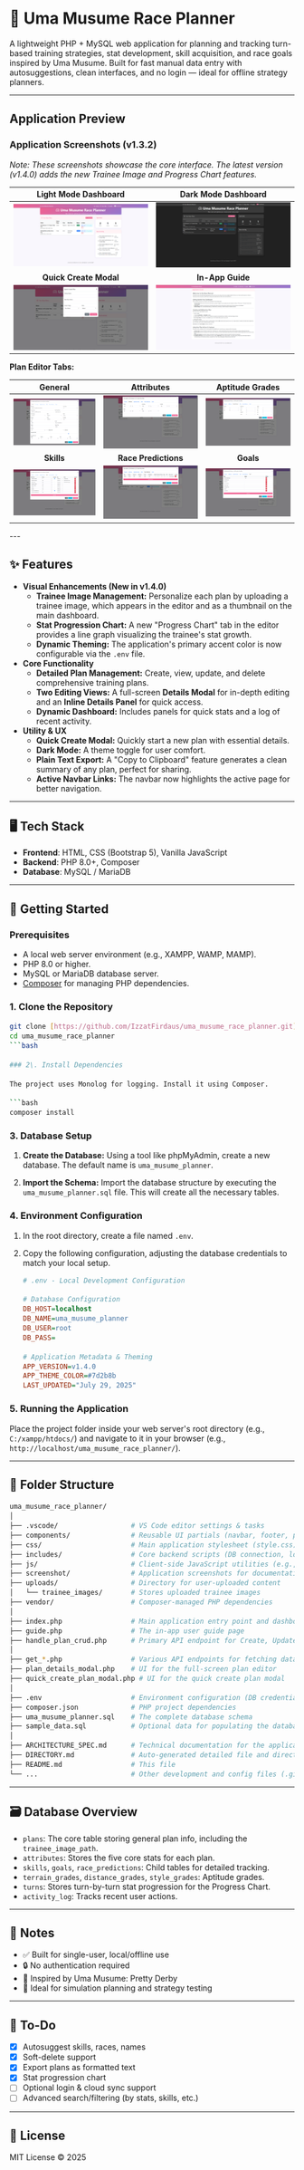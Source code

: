 # 🐎 Uma Musume Race Planner

A lightweight PHP + MySQL web application for planning and tracking turn-based training strategies, stat development, skill acquisition, and race goals inspired by Uma Musume. Built for fast manual data entry with autosuggestions, clean interfaces, and no login — ideal for offline strategy planners.

---

## Application Preview

### Application Screenshots (v1.3.2)

_Note: These screenshots showcase the core interface. The latest version (v1.4.0) adds the new Trainee Image and Progress Chart features._

|             Light Mode Dashboard             |                     Dark Mode Dashboard                      |
| :------------------------------------------: | :----------------------------------------------------------: |
|     ![Homepage](screenshot/Homepage.png)     | ![Dark Mode Homepage](screenshot/Dark%20Mode%20Homepage.png) |
|            **Quick Create Modal**            |                       **In-App Guide**                       |
| ![Create Plan](screenshot/Create%20Plan.png) |             ![Guide Page](screenshot/Guide.png)              |

**Plan Editor Tabs:**

|                              General                               |                                       Attributes                                       |                                   Aptitude Grades                                    |
| :----------------------------------------------------------------: | :------------------------------------------------------------------------------------: | :----------------------------------------------------------------------------------: |
| ![Plan Editor - General](screenshot/001_GENERAL%20Edit%20Plan.png) |        ![Plan Editor - Attributes](screenshot/002_ATTRIBUTES%20Edit%20Plan.png)        | ![Plan Editor - Aptitude Grades](screenshot/003_APTITUDE%20GRADES%20Edit%20Plan.png) |
|                             **Skills**                             |                                  **Race Predictions**                                  |                                      **Goals**                                       |
|  ![Plan Editor - Skills](screenshot/004_SKILLS%20Edit%20Plan.png)  | ![Plan Editor - Race Predictions](screenshot/005_RACE%20PREDICTIONS%20Edit%20Plan.png) |            ![Plan Editor - Goals](screenshot/006_GOALS%20Edit%20Plan.png)            |

</details>
---

## ✨ Features

- **Visual Enhancements (New in v1.4.0)**
  - **Trainee Image Management:** Personalize each plan by uploading a trainee image, which appears in the editor and as a thumbnail on the main dashboard.
  - **Stat Progression Chart:** A new "Progress Chart" tab in the editor provides a line graph visualizing the trainee's stat growth.
  - **Dynamic Theming:** The application's primary accent color is now configurable via the `.env` file.
- **Core Functionality**
  - **Detailed Plan Management:** Create, view, update, and delete comprehensive training plans.
  - **Two Editing Views:** A full-screen **Details Modal** for in-depth editing and an **Inline Details Panel** for quick access.
  - **Dynamic Dashboard:** Includes panels for quick stats and a log of recent activity.
- **Utility & UX**
  - **Quick Create Modal:** Quickly start a new plan with essential details.
  - **Dark Mode:** A theme toggle for user comfort.
  - **Plain Text Export:** A "Copy to Clipboard" feature generates a clean summary of any plan, perfect for sharing.
  - **Active Navbar Links:** The navbar now highlights the active page for better navigation.

---

## 🖥️ Tech Stack

- **Frontend**: HTML, CSS (Bootstrap 5), Vanilla JavaScript
- **Backend**: PHP 8.0+, Composer
- **Database**: MySQL / MariaDB

---

## 🚀 Getting Started

### Prerequisites

- A local web server environment (e.g., XAMPP, WAMP, MAMP).
- PHP 8.0 or higher.
- MySQL or MariaDB database server.
- [Composer](https://getcomposer.org/) for managing PHP dependencies.

### 1. Clone the Repository

```bash
git clone [https://github.com/IzzatFirdaus/uma_musume_race_planner.git](https://github.com/IzzatFirdaus/uma_musume_race_planner.git)
cd uma_musume_race_planner
```bash

### 2\. Install Dependencies

The project uses Monolog for logging. Install it using Composer.

```bash
composer install
```

### 3\. Database Setup

1. **Create the Database:** Using a tool like phpMyAdmin, create a new database. The default name is `uma_musume_planner`.

2. **Import the Schema:** Import the database structure by executing the `uma_musume_planner.sql` file. This will create all the necessary tables.

### 4\. Environment Configuration

1. In the root directory, create a file named `.env`.

2. Copy the following configuration, adjusting the database credentials to match your local setup.

    ```ini
    # .env - Local Development Configuration

    # Database Configuration
    DB_HOST=localhost
    DB_NAME=uma_musume_planner
    DB_USER=root
    DB_PASS=

    # Application Metadata & Theming
    APP_VERSION=v1.4.0
    APP_THEME_COLOR=#7d2b8b
    LAST_UPDATED="July 29, 2025"
    ```

### 5\. Running the Application

Place the project folder inside your web server's root directory (e.g., `C:/xampp/htdocs/`) and navigate to it in your browser (e.g., `http://localhost/uma_musume_race_planner/`).

---

## 📁 Folder Structure

```bash
uma_musume_race_planner/
│
├── .vscode/                  # VS Code editor settings & tasks
├── components/               # Reusable UI partials (navbar, footer, plan list, etc.)
├── css/                      # Main application stylesheet (style.css)
├── includes/                 # Core backend scripts (DB connection, logger)
├── js/                       # Client-side JavaScript utilities (e.g., autosuggest.js)
├── screenshot/               # Application screenshots for documentation
├── uploads/                  # Directory for user-uploaded content
│   └── trainee_images/       # Stores uploaded trainee images
├── vendor/                   # Composer-managed PHP dependencies
│
├── index.php                 # Main application entry point and dashboard UI
├── guide.php                 # The in-app user guide page
├── handle_plan_crud.php      # Primary API endpoint for Create, Update, & Delete operations
│
├── get_*.php                 # Various API endpoints for fetching data (e.g., get_plans.php)
├── plan_details_modal.php    # UI for the full-screen plan editor
├── quick_create_plan_modal.php # UI for the quick create plan modal
│
├── .env                      # Environment configuration (DB credentials, app settings)
├── composer.json             # PHP project dependencies
├── uma_musume_planner.sql    # The complete database schema
├── sample_data.sql           # Optional data for populating the database
│
├── ARCHITECTURE_SPEC.md      # Technical documentation for the application's design
├── DIRECTORY.md              # Auto-generated detailed file and directory listing
├── README.md                 # This file
└── ...                       # Other development and config files (.gitignore, phpcs.xml, etc.)
```

---

## 🗃️ Database Overview

- `plans`: The core table storing general plan info, including the `trainee_image_path`.
- `attributes`: Stores the five core stats for each plan.
- `skills`, `goals`, `race_predictions`: Child tables for detailed tracking.
- `terrain_grades`, `distance_grades`, `style_grades`: Aptitude grades.
- `turns`: Stores turn-by-turn stat progression for the Progress Chart.
- `activity_log`: Tracks recent user actions.

---

## 📌 Notes

- ✅ Built for single-user, local/offline use
- 🔒 No authentication required
- 🐣 Inspired by Uma Musume: Pretty Derby
- 🧪 Ideal for simulation planning and strategy testing

---

## 🧩 To-Do

- [x] Autosuggest skills, races, names
- [x] Soft-delete support
- [x] Export plans as formatted text
- [x] Stat progression chart
- [ ] Optional login & cloud sync support
- [ ] Advanced search/filtering (by stats, skills, etc.)

---

## 📜 License

MIT License © 2025
